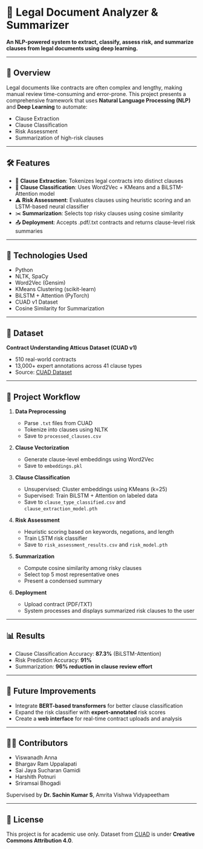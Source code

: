 # 🧾 Legal Document Analyzer & Summarizer

**An NLP-powered system to extract, classify, assess risk, and summarize clauses from legal documents using deep learning.**

---

## 📌 Overview

Legal documents like contracts are often complex and lengthy, making manual review time-consuming and error-prone. This project presents a comprehensive framework that uses **Natural Language Processing (NLP)** and **Deep Learning** to automate:

- Clause Extraction  
- Clause Classification  
- Risk Assessment  
- Summarization of high-risk clauses

---

## 🛠️ Features

- 📄 **Clause Extraction**: Tokenizes legal contracts into distinct clauses  
- 🧠 **Clause Classification**: Uses Word2Vec + KMeans and a BiLSTM-Attention model  
- ⚠️ **Risk Assessment**: Evaluates clauses using heuristic scoring and an LSTM-based neural classifier  
- ✂️ **Summarization**: Selects top risky clauses using cosine similarity  
- 📤 **Deployment**: Accepts .pdf/.txt contracts and returns clause-level risk summaries

---

## 🧠 Technologies Used

- Python  
- NLTK, SpaCy  
- Word2Vec (Gensim)  
- KMeans Clustering (scikit-learn)  
- BiLSTM + Attention (PyTorch)  
- CUAD v1 Dataset  
- Cosine Similarity for Summarization

---

## 🧪 Dataset

**Contract Understanding Atticus Dataset (CUAD v1)**  
- 510 real-world contracts  
- 13,000+ expert annotations across 41 clause types  
- Source: [CUAD Dataset](https://www.atticusprojectai.org/cuad)

---

## 🔁 Project Workflow

1. **Data Preprocessing**  
   - Parse `.txt` files from CUAD  
   - Tokenize into clauses using NLTK  
   - Save to `processed_clauses.csv`

2. **Clause Vectorization**  
   - Generate clause-level embeddings using Word2Vec  
   - Save to `embeddings.pkl`

3. **Clause Classification**  
   - Unsupervised: Cluster embeddings using KMeans (k=25)  
   - Supervised: Train BiLSTM + Attention on labeled data  
   - Save to `clause_type_classified.csv` and `clause_extraction_model.pth`

4. **Risk Assessment**  
   - Heuristic scoring based on keywords, negations, and length  
   - Train LSTM risk classifier  
   - Save to `risk_assessment_results.csv` and `risk_model.pth`

5. **Summarization**  
   - Compute cosine similarity among risky clauses  
   - Select top 5 most representative ones  
   - Present a condensed summary

6. **Deployment**  
   - Upload contract (PDF/TXT)  
   - System processes and displays summarized risk clauses to the user

---

## 📊 Results

- Clause Classification Accuracy: **87.3%** (BiLSTM-Attention)  
- Risk Prediction Accuracy: **91%**  
- Summarization: **96% reduction in clause review effort**

---
## 🚀 Future Improvements

- Integrate **BERT-based transformers** for better clause classification  
- Expand the risk classifier with **expert-annotated** risk scores  
- Create a **web interface** for real-time contract uploads and analysis

---

## 👨‍💻 Contributors

- Viswanadh Anna  
- Bhargav Ram Uppalapati  
- Sai Jaya Sucharan Gamidi  
- Harshith Potnuri  
- Sriramsai Bhogadi  

Supervised by **Dr. Sachin Kumar S**, Amrita Vishwa Vidyapeetham

---

## 📄 License

This project is for academic use only. Dataset from [CUAD](https://www.atticusprojectai.org/cuad) is under **Creative Commons Attribution 4.0**.
